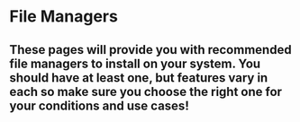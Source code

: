 # File Managers

## These pages will provide you with recommended file managers to install on your system. You should have at least one, but features vary in each so make sure you choose the right one for your conditions and use cases!


